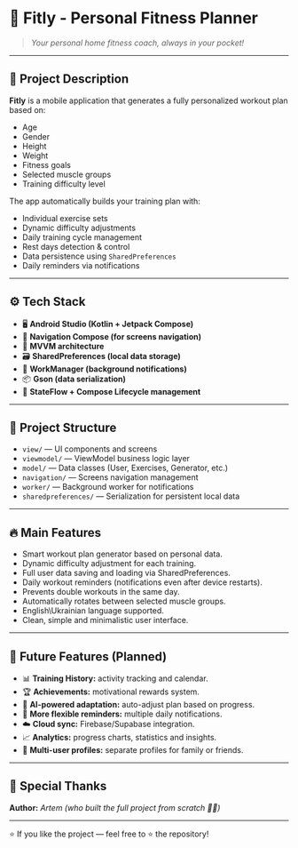 # 💪 Fitly - Personal Fitness Planner

> _Your personal home fitness coach, always in your pocket!_

---

## 📱 Project Description

**Fitly** is a mobile application that generates a fully personalized workout plan based on:

- Age
- Gender
- Height
- Weight
- Fitness goals
- Selected muscle groups
- Training difficulty level

The app automatically builds your training plan with:

- Individual exercise sets
- Dynamic difficulty adjustments
- Daily training cycle management
- Rest days detection & control
- Data persistence using `SharedPreferences`
- Daily reminders via notifications

---

## ⚙️ Tech Stack

- 🖥 **Android Studio (Kotlin + Jetpack Compose)**
- 🧭 **Navigation Compose (for screens navigation)**
- 🔀 **MVVM architecture**
- 🗃 **SharedPreferences (local data storage)**
- 🔔 **WorkManager (background notifications)**
- 📦 **Gson (data serialization)**
- 🔄 **StateFlow + Compose Lifecycle management**

---

## 📂 Project Structure

- `view/` — UI components and screens
- `viewmodel/` — ViewModel business logic layer
- `model/` — Data classes (User, Exercises, Generator, etc.)
- `navigation/` — Screens navigation management
- `worker/` — Background worker for notifications
- `sharedpreferences/` — Serialization for persistent local data

---

## 🔥 Main Features

- Smart workout plan generator based on personal data.
- Dynamic difficulty adjustment for each training.
- Full user data saving and loading via SharedPreferences.
- Daily workout reminders (notifications even after device restarts).
- Prevents double workouts in the same day.
- Automatically rotates between selected muscle groups.
- English\Ukrainian language supported.
- Clean, simple and minimalistic user interface.

---

## 🌟 Future Features (Planned)

- 📊 **Training History:** activity tracking and calendar.
- 🏆 **Achievements:** motivational rewards system.
- 🤖 **AI-powered adaptation:** auto-adjust plan based on progress.
- 🔔 **More flexible reminders:** multiple daily notifications.
- ☁️ **Cloud sync:** Firebase/Supabase integration.
- 📈 **Analytics:** progress charts, statistics and insights.
- 👥 **Multi-user profiles:** separate profiles for family or friends.

---

## 🙏 Special Thanks

**Author:** _Artem (who built the full project from scratch 💪🔥)_

---

⭐ If you like the project — feel free to ⭐ the repository!
